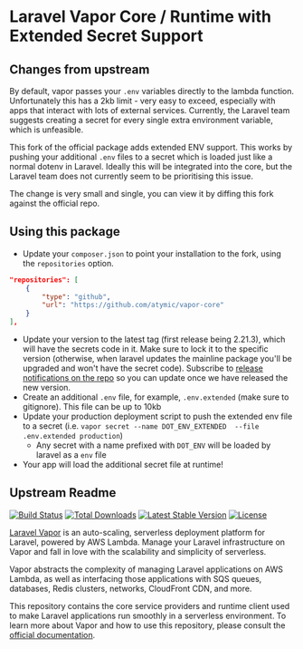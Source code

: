 # Laravel Vapor Core / Runtime with Extended Secret Support

## Changes from upstream

By default, vapor passes your `.env` variables directly to the lambda function. Unfortunately this has a 2kb limit - very easy to exceed, especially with apps that interact with lots of external services. Currently, the Laravel team suggests creating a secret for every single extra environment variable, which is unfeasible.

This fork of the official package adds extended ENV support. This works by pushing your additional `.env` files to a secret which is loaded just like a normal dotenv in Laravel.
Ideally this will be integrated into the core, but the Laravel team does not currently seem to be prioritising this issue.

The change is very small and single, you can view it by diffing this fork against the official repo.

## Using this package

- Update your `composer.json` to point your installation to the fork, using the `repositories` option.
```json
"repositories": [
    {
        "type": "github",
        "url": "https://github.com/atymic/vapor-core"
    }
],
```
- Update your version to the latest tag (first release being 2.21.3), which will have the secrets code in it. Make sure to lock it to the specific version (otherwise, when laravel updates the mainline package you'll be upgraded and won't have the secret code). Subscribe to [release notifications on the repo](https://github.com/atymic/vapor-core) so you can update once we have released the new version.
- Create an additional `.env` file, for example, `.env.extended` (make sure to gitignore). This file can be up to 10kb
- Update your production deployment script to push the extended env file to a secret (i.e. `vapor secret --name DOT_ENV_EXTENDED  --file .env.extended production`)
  - Any secret with a name prefixed with `DOT_ENV` will be loaded by laravel as a `env` file
- Your app will load the additional secret file at runtime!


## Upstream Readme

<p>
<a href="https://github.com/laravel/vapor-core/actions"><img src="https://github.com/laravel/vapor-core/workflows/tests/badge.svg" alt="Build Status"></a>
<a href="https://packagist.org/packages/laravel/vapor-core"><img src="https://img.shields.io/packagist/dt/laravel/vapor-core" alt="Total Downloads"></a>
<a href="https://packagist.org/packages/laravel/vapor-core"><img src="https://img.shields.io/packagist/v/laravel/vapor-core" alt="Latest Stable Version"></a>
<a href="https://packagist.org/packages/laravel/vapor-core"><img src="https://img.shields.io/packagist/l/laravel/vapor-core" alt="License"></a>
</p>

[Laravel Vapor](https://vapor.laravel.com) is an auto-scaling, serverless deployment platform for Laravel, powered by AWS Lambda. Manage your Laravel infrastructure on Vapor and fall in love with the scalability and simplicity of serverless.

Vapor abstracts the complexity of managing Laravel applications on AWS Lambda, as well as interfacing those applications with SQS queues, databases, Redis clusters, networks, CloudFront CDN, and more.

This repository contains the core service providers and runtime client used to make Laravel applications run smoothly in a serverless environment. To learn more about Vapor and how to use this repository, please consult the [official documentation](https://docs.vapor.build).
